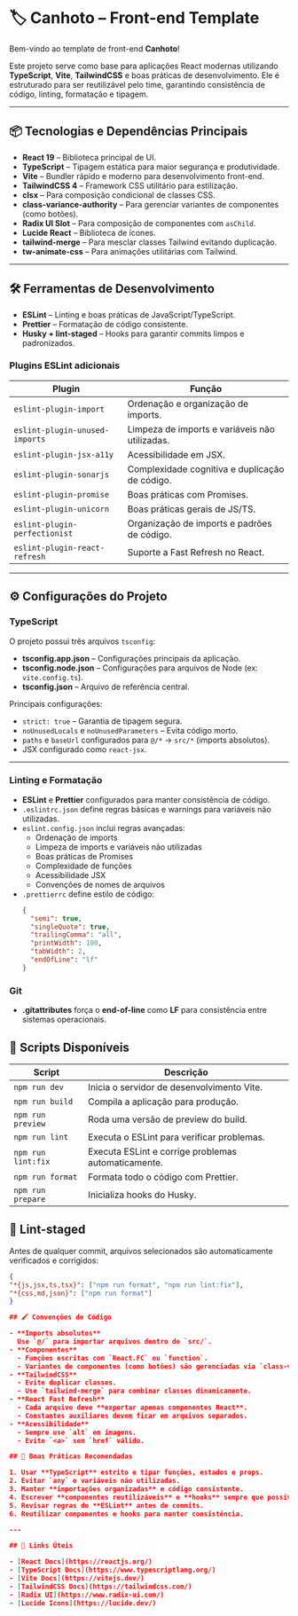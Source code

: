 # 🏷 Canhoto – Front-end Template

Bem-vindo ao template de front-end **Canhoto**!  

Este projeto serve como base para aplicações React modernas utilizando **TypeScript**, **Vite**, **TailwindCSS** e boas práticas de desenvolvimento. Ele é estruturado para ser reutilizável pelo time, garantindo consistência de código, linting, formatação e tipagem.

---

## 📦 Tecnologias e Dependências Principais

- **React 19** – Biblioteca principal de UI.
- **TypeScript** – Tipagem estática para maior segurança e produtividade.
- **Vite** – Bundler rápido e moderno para desenvolvimento front-end.
- **TailwindCSS 4** – Framework CSS utilitário para estilização.
- **clsx** – Para composição condicional de classes CSS.
- **class-variance-authority** – Para gerenciar variantes de componentes (como botões).
- **Radix UI Slot** – Para composição de componentes com `asChild`.
- **Lucide React** – Biblioteca de ícones.
- **tailwind-merge** – Para mesclar classes Tailwind evitando duplicação.
- **tw-animate-css** – Para animações utilitárias com Tailwind.

---

## 🛠 Ferramentas de Desenvolvimento

- **ESLint** – Linting e boas práticas de JavaScript/TypeScript.
- **Prettier** – Formatação de código consistente.
- **Husky + lint-staged** – Hooks para garantir commits limpos e padronizados.

### Plugins ESLint adicionais

| Plugin | Função |
|--------|-------|
| `eslint-plugin-import` | Ordenação e organização de imports. |
| `eslint-plugin-unused-imports` | Limpeza de imports e variáveis não utilizadas. |
| `eslint-plugin-jsx-a11y` | Acessibilidade em JSX. |
| `eslint-plugin-sonarjs` | Complexidade cognitiva e duplicação de código. |
| `eslint-plugin-promise` | Boas práticas com Promises. |
| `eslint-plugin-unicorn` | Boas práticas gerais de JS/TS. |
| `eslint-plugin-perfectionist` | Organização de imports e padrões de código. |
| `eslint-plugin-react-refresh` | Suporte a Fast Refresh no React. |

---

## ⚙️ Configurações do Projeto

### TypeScript

O projeto possui três arquivos `tsconfig`:

- **tsconfig.app.json** – Configurações principais da aplicação.
- **tsconfig.node.json** – Configurações para arquivos de Node (ex: `vite.config.ts`).
- **tsconfig.json** – Arquivo de referência central.

Principais configurações:

- `strict: true` – Garantia de tipagem segura.
- `noUnusedLocals` e `noUnusedParameters` – Evita código morto.
- `paths` e `baseUrl` configurados para `@/*` → `src/*` (imports absolutos).
- JSX configurado como `react-jsx`.

---

### Linting e Formatação

- **ESLint** e **Prettier** configurados para manter consistência de código.
- `.eslintrc.json` define regras básicas e warnings para variáveis não utilizadas.
- `eslint.config.json` inclui regras avançadas:
  - Ordenação de imports
  - Limpeza de imports e variáveis não utilizadas
  - Boas práticas de Promises
  - Complexidade de funções
  - Acessibilidade JSX
  - Convenções de nomes de arquivos
- `.prettierrc` define estilo de código:
  ```json
  {
    "semi": true,
    "singleQuote": true,
    "trailingComma": "all",
    "printWidth": 100,
    "tabWidth": 2,
    "endOfLine": "lf"
  }

### Git

- **.gitattributes** força o **end-of-line** como **LF** para consistência entre sistemas operacionais.


## 🚀 Scripts Disponíveis

| Script | Descrição |
|--------|-------|
| `npm run dev` | Inicia o servidor de desenvolvimento Vite. |
| `npm run build` | Compila a aplicação para produção. |
| `npm run preview` | Roda uma versão de preview do build. |
| `npm run lint` | Executa o ESLint para verificar problemas. |
| `npm run lint:fix` | Executa ESLint e corrige problemas automaticamente. |
| `npm run format` | Formata todo o código com Prettier. |
| `npm run prepare` | Inicializa hooks do Husky. |

## 🧹 Lint-staged

Antes de qualquer commit, arquivos selecionados são automaticamente verificados e corrigidos:

```json
{
"*{js,jsx,ts,tsx}": ["npm run format", "npm run lint:fix"],
"*{css,md,json}": ["npm run format"]
}

## 🖌️ Convenções de Código

- **Imports absolutos**  
  Use `@/` para importar arquivos dentro de `src/`.
- **Componentes**  
  - Funções escritas com `React.FC` ou `function`.  
  - Variantes de componentes (como botões) são gerenciadas via `class-variance-authority`.
- **TailwindCSS**  
  - Evite duplicar classes.  
  - Use `tailwind-merge` para combinar classes dinamicamente.
- **React Fast Refresh**  
  - Cada arquivo deve **exportar apenas componentes React**.  
  - Constantes auxiliares devem ficar em arquivos separados.
- **Acessibilidade**  
  - Sempre use `alt` em imagens.  
  - Evite `<a>` sem `href` válido.

## 📌 Boas Práticas Recomendadas

1. Usar **TypeScript** estrito e tipar funções, estados e props.  
2. Evitar `any` e variáveis não utilizadas.  
3. Manter **importações organizadas** e código consistente.  
4. Escrever **componentes reutilizáveis** e **hooks** sempre que possível.  
5. Revisar regras do **ESLint** antes de commits.  
6. Reutilizar componentes e hooks para manter consistência.

---

## 📖 Links Úteis

- [React Docs](https://reactjs.org/)  
- [TypeScript Docs](https://www.typescriptlang.org/)  
- [Vite Docs](https://vitejs.dev/)  
- [TailwindCSS Docs](https://tailwindcss.com/)  
- [Radix UI](https://www.radix-ui.com/)  
- [Lucide Icons](https://lucide.dev/)  